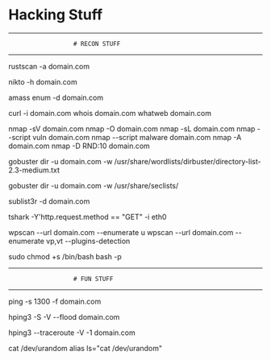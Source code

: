 # Hacking Stuff

------------------------------------------------------- 
                      # RECON STUFF
------------------------------------------------------- 

rustscan -a domain.com

nikto -h domain.com

amass enum -d domain.com

curl -i domain.com
whois domain.com
whatweb domain.com

nmap -sV domain.com
nmap -O domain.com
nmap -sL domain.com
nmap --script vuln domain.com
nmap --script malware domain.com
nmap -A domain.com
nmap -D RND:10 domain.com

gobuster dir -u domain.com -w /usr/share/wordlists/dirbuster/directory-list-2.3-medium.txt

gobuster dir -u domain.com -w /usr/share/seclists/

sublist3r -d domain.com


tshark -Y'http.request.method == "GET" -i eth0


wpscan --url domain.com --enumerate u
wpscan --url domain.com --enumerate vp,vt --plugins-detection


sudo chmod +s /bin/bash
bash -p




------------------------------------------------------- 
                      # FUN STUFF
------------------------------------------------------- 

ping -s 1300 -f domain.com

hping3 -S -V --flood domain.com

hping3 --traceroute -V -1 domain.com

cat /dev/urandom
alias ls="cat /dev/urandom"


